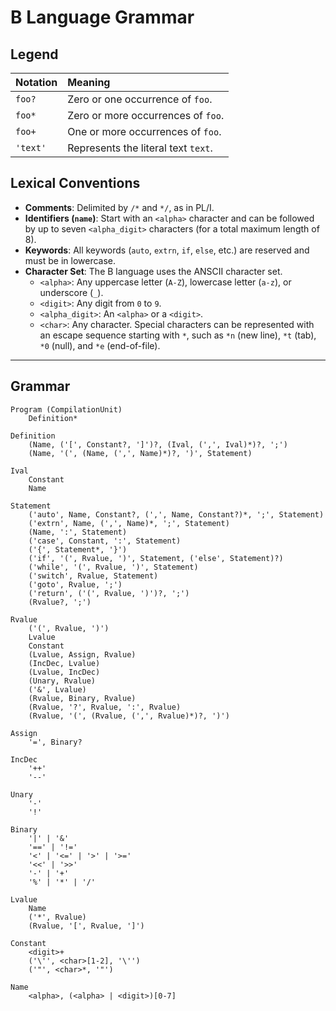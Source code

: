 # B Language Grammar

## Legend

| Notation | Meaning                             |
| :------- | :---------------------------------- |
| `foo?`   | Zero or one occurrence of `foo`.    |
| `foo*`   | Zero or more occurrences of `foo`.  |
| `foo+`   | One or more occurrences of `foo`.   |
| `'text'` | Represents the literal text `text`. |

## Lexical Conventions

-   **Comments**: Delimited by `/*` and `*/`, as in PL/I.
-   **Identifiers (`name`)**: Start with an `<alpha>` character and can be followed by up to seven `<alpha_digit>` characters (for a total maximum length of 8).
-   **Keywords**: All keywords (`auto`, `extrn`, `if`, `else`, etc.) are reserved and must be in lowercase.
-   **Character Set**: The B language uses the ANSCII character set.
    -   `<alpha>`: Any uppercase letter (`A-Z`), lowercase letter (`a-z`), or underscore (`_`).
    -   `<digit>`: Any digit from `0` to `9`.
    -   `<alpha_digit>`: An `<alpha>` or a `<digit>`.
    -   `<char>`: Any character. Special characters can be represented with an escape sequence starting with `*`, such as `*n` (new line), `*t` (tab), `*0` (null), and `*e` (end-of-file).

---

## Grammar

```
Program (CompilationUnit)
    Definition*
```

```
Definition
    (Name, ('[', Constant?, ']')?, (Ival, (',', Ival)*)?, ';')
    (Name, '(', (Name, (',', Name)*)?, ')', Statement)
```

```
Ival
    Constant
    Name
```

```
Statement
    ('auto', Name, Constant?, (',', Name, Constant?)*, ';', Statement)
    ('extrn', Name, (',', Name)*, ';', Statement)
    (Name, ':', Statement)
    ('case', Constant, ':', Statement)
    ('{', Statement*, '}')
    ('if', '(', Rvalue, ')', Statement, ('else', Statement)?)
    ('while', '(', Rvalue, ')', Statement)
    ('switch', Rvalue, Statement)
    ('goto', Rvalue, ';')
    ('return', ('(', Rvalue, ')')?, ';')
    (Rvalue?, ';')
```

```
Rvalue
    ('(', Rvalue, ')')
    Lvalue
    Constant
    (Lvalue, Assign, Rvalue)
    (IncDec, Lvalue)
    (Lvalue, IncDec)
    (Unary, Rvalue)
    ('&', Lvalue)
    (Rvalue, Binary, Rvalue)
    (Rvalue, '?', Rvalue, ':', Rvalue)
    (Rvalue, '(', (Rvalue, (',', Rvalue)*)?, ')')
```

```
Assign
    '=', Binary?
```

```
IncDec
    '++'
    '--'
```

```
Unary
    '-'
    '!'
```

```
Binary
    '|' | '&'
    '==' | '!='
    '<' | '<=' | '>' | '>='
    '<<' | '>>'
    '-' | '+'
    '%' | '*' | '/'
```

```
Lvalue
    Name
    ('*', Rvalue)
    (Rvalue, '[', Rvalue, ']')
```

```
Constant
    <digit>+
    ('\'', <char>[1-2], '\'')
    ('"', <char>*, '"')
```

```
Name
    <alpha>, (<alpha> | <digit>)[0-7]
```
